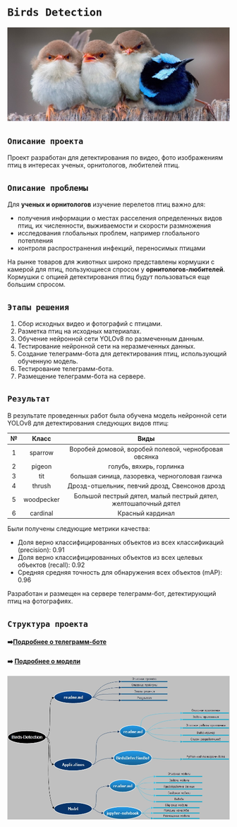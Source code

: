 # `Birds Detection`

<img src='img/main.jpeg' width=600>

 ## `Описание проекта`

Проект разработан для детектирования по видео, фото изображениям птиц в интересах ученых, орнитологов, любителей птиц.

## `Описание проблемы`

Для **ученых и орнитологов** изучение перелетов птиц важно для:
- получения информации о местах расселения определенных видов птиц, их численности, выживаемости и скорости размножения
- исследования глобальных проблем, например глобального потепления
- контроля распространения инфекций, переносимых  птицами

На рынке товаров для животных широко представлены кормушки с камерой для птиц, пользующиеся спросом у **орнитологов-любителей**. Кормушки с опцией детектирования птиц будут пользоваться еще большим спросом.

## `Этапы решения`

1. Сбор исходных видео и фотографий с птицами.
2. Разметка птиц на исходных материалах.
3. Обучение нейронной сети YOLOv8 по размеченным данным.
4. Тестирование нейронной сети на неразмеченных данных.
5. Создание телеграмм-бота для детектирования птиц, использующий обученную модель.
6. Тестирование телеграмм-бота.
7. Размещение телеграмм-бота на сервере.

## `Результат`

В результате проведенных работ была обучена модель нейронной сети YOLOv8 для детектирования следующих видов птиц:

|№|Класс|Виды|
|:---:|:---:|:---:|
|1|sparrow|Воробей домовой, воробей полевой, чернобровая овсянка|
|2|pigeon|голубь, вяхирь, горлинка|
|3|tit|большая синица, лазоревка, черноголовая гаичка|
|4|thrush|Дрозд-отшельник, певчий дрозд, Свенсонов дрозд|
|5|woodpecker|Большой пестрый дятел, малый пестрый дятел, желтошапочный дятел|
|6|cardinal|Красный кардинал|

Были получены следующие метрики качества:

- Доля верно классифицированных объектов из всех классификаций (precision): 0.91
- Доля верно классифицированных объектов из всех целевых объектов (recall): 0.92
- Средняя средняя точность для обнаружения всех объектов (mAP): 0.96

Разработан и размещен на сервере телеграмм-бот, детектирующий птиц на фотографиях.

## `Структура проекта`
#### :arrow_right:[Подробнее о телеграмм-боте](https://github.com/NazarovMichail/Birds-Detection/tree/master/Applications)
#### :arrow_right: [Подробнее о модели](https://github.com/NazarovMichail/Birds-Detection/tree/master/Model)

![](img/Birds%20Detection.jpg)